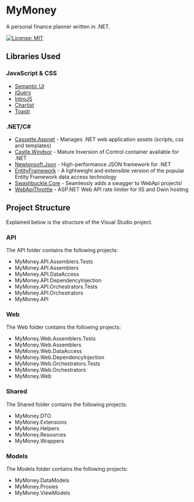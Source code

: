 # MyMoney
A personal finance planner written in .NET.

[![License: MIT](https://img.shields.io/badge/License-MIT-yellow.svg)](https://opensource.org/licenses/MIT)

## Libraries Used
### JavaScript & CSS
- [Semantic UI](https://github.com/semantic-org/semantic-ui/)
- [jQuery](https://github.com/jquery/jquery)
- [IntroJS](https://github.com/usablica/intro.js/)
- [Chartist](https://github.com/gionkunz/chartist-js)
- [Toastr](https://github.com/CodeSeven/toastr)

### .NET/C# #
- [Cassette.Aspnet](https://github.com/andrewdavey/cassette) - Manages .NET web application assets (scripts, css and templates) 
- [Castle.Windsor](https://github.com/castleproject/Windsor) - Mature Inversion of Control container available for .NET
- [Newtonsoft.Json](https://github.com/JamesNK/Newtonsoft.Json) - High-performance JSON framework for .NET 
- [EntityFramework](https://github.com/aspnet/EntityFramework) - A lightweight and extensible version of the popular Entity Framework data access technology
- [Swashbuckle.Core](https://github.com/domaindrivendev/Swashbuckle) - Seamlessly adds a swagger to WebApi projects!
- [WebApiThrottle](https://github.com/stefanprodan/WebApiThrottle) - ASP.NET Web API rate limiter for IIS and Owin hosting

## Project Structure
Explained below is the structure of the Visual Studio project.
### API
The API folder contains the following projects:
- MyMoney.API.Assemblers.Tests
- MyMoney.API.Assemblers	
- MyMoney.API.DataAccess	
- MyMoney.API.DependencyInjection	
- MyMoney.API.Orchestrators.Tests	
- MyMoney.API.Orchestrators	
- MyMoney.API

### Web
The Web folder contains the following projects:
- MyMoney.Web.Assemblers.Tests
- MyMoney.Web.Assemblers	
- MyMoney.Web.DataAccess	
- MyMoney.Web.DependencyInjection	
- MyMoney.Web.Orchestrators.Tests	
- MyMoney.Web.Orchestrators	
- MyMoney.Web

### Shared
The Shared folder contains the following projects:
- MyMoney.DTO	
- MyMoney.Extensions	
- MyMoney.Helpers
- MyMoney.Resources	
- MyMoney.Wrappers

### Models
The Models folder contains the following projects:
- MyMoney.DataModels	
- MyMoney.Proxies
- MyMoney.ViewModels
